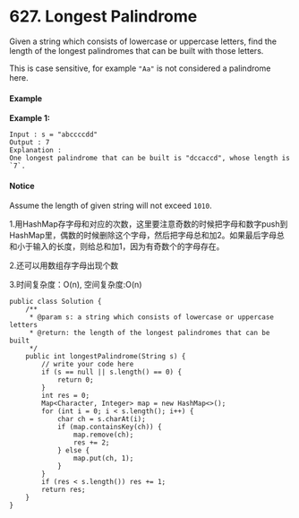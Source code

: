 # 627. Longest Palindrome

Given a string which consists of lowercase or uppercase letters, find the length of the longest palindromes that can be built with those letters.

This is case sensitive, for example `"Aa"` is not considered a palindrome here.

#### Example

**Example 1:**

```text
Input : s = "abccccdd"
Output : 7
Explanation :
One longest palindrome that can be built is "dccaccd", whose length is `7`.
```

#### Notice

Assume the length of given string will not exceed `1010`.

1.用HashMap存字母和对应的次数，这里要注意奇数的时候把字母和数字push到HashMap里，偶数的时候删除这个字母，然后把字母总和加2。如果最后字母总和小于输入的长度，则给总和加1，因为有奇数个的字母存在。

2.还可以用数组存字母出现个数

3.时间复杂度：O\(n\), 空间复杂度:O\(n\)

```text
public class Solution {
    /**
     * @param s: a string which consists of lowercase or uppercase letters
     * @return: the length of the longest palindromes that can be built
     */
    public int longestPalindrome(String s) {
        // write your code here
        if (s == null || s.length() == 0) {
            return 0;
        }
        int res = 0;
        Map<Character, Integer> map = new HashMap<>();
        for (int i = 0; i < s.length(); i++) {
            char ch = s.charAt(i);
            if (map.containsKey(ch)) {
                map.remove(ch);
                res += 2;
            } else {
                map.put(ch, 1);
            }
        }
        if (res < s.length()) res += 1;
        return res;
    }
}
```

